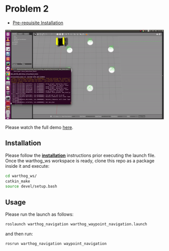 # Problem 2
 
* [Pre-requisite Installation](#installation)

![Demo](demo2.gif)

Please watch the full demo [here](https://youtu.be/JvXPHFNZv8E).

## <a name="installation"/>Installation

Please follow the [**installation**](https://www.clearpathrobotics.com/assets/guides/kinetic/warthog/WarthogInstallation.html) instructions prior executing the launch file. Once the warthog_ws workspace is ready, clone this repo as a package inside it and execute:

```bash
cd warthog_ws/
catkin_make
source devel/setup.bash 
```

## Usage

Please run the launch as follows:

```bash
roslaunch warthog_navigation warthog_waypoint_navigation.launch 

```

and then run:

```bash
rosrun warthog_navigation waypoint_navigation 

```

